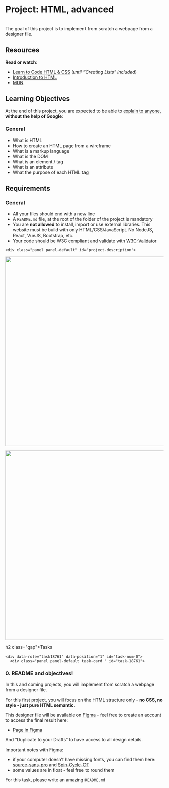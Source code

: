 # Project: HTML, advanced

<br> The goal of this project is to implement from scratch a webpage from a designer file.

<h2>Resources</h2>

<p><strong>Read or watch</strong>:</p>

<ul>
<li><a href="https://learn.shayhowe.com/html-css/" title="Learn to Code HTML &amp; CSS" target="_blank">Learn to Code HTML &amp; CSS</a> (<em>until &ldquo;Creating Lists&rdquo; included</em>)</li>
<li><a href="https://developer.mozilla.org/en-US/docs/Learn/HTML/Introduction_to_HTML" title="Introduction to HTML" target="_blank">Introduction to HTML</a> </li>
<li><a href="https://developer.mozilla.org/en-US/" title="MDN" target="_blank">MDN</a> </li>
</ul>

<h2>Learning Objectives</h2>

<p>At the end of this project, you are expected to be able to <a href="/rltoken/tk1bYe9n6YmcEsF-gwOgMA" title="explain to anyone" target="_blank">explain to anyone</a>, <strong>without the help of Google</strong>:</p>

<h3>General</h3>

<ul>
<li>What is HTML</li>
<li>How to create an HTML page from a wireframe</li>
<li>What is a markup language</li>
<li>What is the DOM</li>
<li>What is an element / tag</li>
<li>What is an attribute</li>
<li>What the purpose of each HTML tag</li>
</ul>

<h2>Requirements</h2>

<h3>General</h3>

<ul>
<li>All your files should end with a new line</li>
<li>A <code>README.md</code> file, at the root of the folder of the project is mandatory</li>
<li>You are <strong>not allowed</strong> to install, import or use external libraries. This website must be build with only HTML/CSS/JavaScript. No NodeJS, React, VueJS, Bootstrap, etc.</li>
<li>Your code should be W3C compliant and validate with <a href="/rltoken/czWaAX6ZYwSLoR3bh2Qiqg" title="W3C-Validator" target="_blank">W3C-Validator</a></li>
</ul>

  </div>
</div>

    <div class="panel panel-default" id="project-description">

  <div class="panel-body">
    <p><img src="/images/template_goal.jpg" alt="" loading='lazy' style="width: 600px" /></p>

<p><img src="/images/wireframe_final.jpg" alt="" loading='lazy' style="width: 600px" /></p>

h2 class="gap">Tasks</h2>

    <div data-role="task18761" data-position="1" id="task-num-0">
      <div class="panel panel-default task-card " id="task-18761">

<span id="user_id" data-id="6138"></span>

  <div class="panel-heading panel-heading-actions">
    <h3 class="panel-title">
      0. README and objectives!
    </h3>

  </div>

  <div class="panel-body">
    <span id="user_id" data-id="6138"></span>

   <!-- Progress vs Score -->

<!-- Task Body -->
   <p>In this and coming projects, you will implement from scratch a webpage from a designer file.</p>

<p>For this first project, you will focus on the HTML structure only - <strong>no CSS, no style - just pure HTML semantic.</strong></p>

<p>This designer file will be available on <a href="/rltoken/ChJbK90Un6oS2A6ozdyTQA" title="Figma" target="_blank">Figma</a> - feel free to create an account to access the final result here:</p>

<ul>
<li><a href="https://www.figma.com/file/XrEAsu1vQj5fhVaNG38d2W/Homepage?type=design&node-id=0-1&mode=design&t=NWnWj2Piejnx4jGk-0" title="Page in Figma" target="_blank">Page in Figma</a></li>
</ul>

<p>And &ldquo;Duplicate to your Drafts&rdquo; to have access to all design details.</p>

<p>Important notes with Figma:</p>

<ul>
<li>if your computer doesn&rsquo;t have missing fonts, you can find them here: <a href="https://www.fontsquirrel.com/fonts/source-sans-pro" title="source-sans-pro" target="_blank">source-sans-pro</a> and <a href="https://www.fontsquirrel.com/fonts/Spin-Cycle-OT" title="Spin-Cycle-OT" target="_blank">Spin-Cycle-OT</a></li>
<li>some values are in float - feel free to round them</li>
</ul>

<p>For this task, please write an amazing <code>README.md</code></p>

  </div>

  
